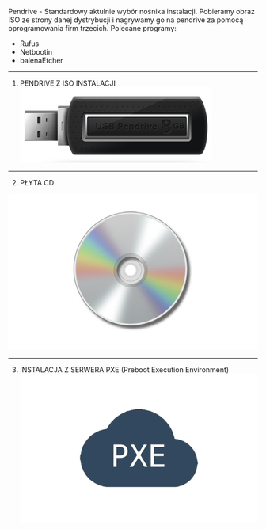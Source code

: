 Pendrive - Standardowy aktulnie wybór nośnika instalacji. Pobieramy obraz ISO ze strony danej dystrybucji i nagrywamy go na pendrive za pomocą oprogramowania firm trzecich. 
Polecane programy:
- Rufus
- Netbootin
- balenaEtcher
___
1. PENDRIVE Z ISO INSTALACJI
![Pendrive](/grafiki/1_02_1_pendrive.png)

___

2. PŁYTA CD

![Płyta CD](/grafiki/1_02_2_CD.png)

___

3. INSTALACJA Z SERWERA PXE (Preboot Execution Environment)
![Płyta PXE](/grafiki/1_02_3_pxe.png)